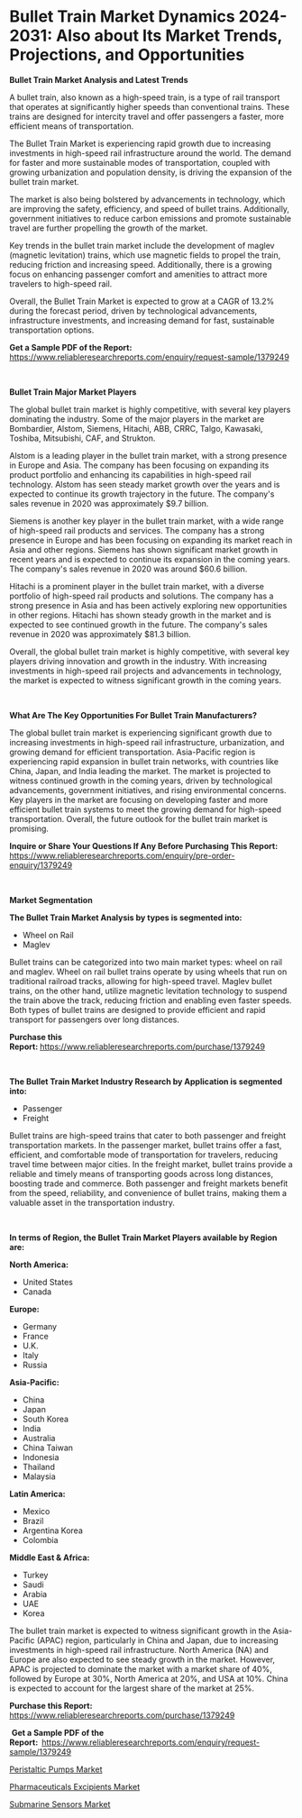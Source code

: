 <p><h1>Bullet Train Market Dynamics 2024-2031: Also about Its Market Trends, Projections, and Opportunities</h1></p><p><strong>Bullet Train Market Analysis and Latest Trends</strong></p>
<p><p>A bullet train, also known as a high-speed train, is a type of rail transport that operates at significantly higher speeds than conventional trains. These trains are designed for intercity travel and offer passengers a faster, more efficient means of transportation.</p><p>The Bullet Train Market is experiencing rapid growth due to increasing investments in high-speed rail infrastructure around the world. The demand for faster and more sustainable modes of transportation, coupled with growing urbanization and population density, is driving the expansion of the bullet train market.</p><p>The market is also being bolstered by advancements in technology, which are improving the safety, efficiency, and speed of bullet trains. Additionally, government initiatives to reduce carbon emissions and promote sustainable travel are further propelling the growth of the market.</p><p>Key trends in the bullet train market include the development of maglev (magnetic levitation) trains, which use magnetic fields to propel the train, reducing friction and increasing speed. Additionally, there is a growing focus on enhancing passenger comfort and amenities to attract more travelers to high-speed rail.</p><p>Overall, the Bullet Train Market is expected to grow at a CAGR of 13.2% during the forecast period, driven by technological advancements, infrastructure investments, and increasing demand for fast, sustainable transportation options.</p></p>
<p><strong>Get a Sample PDF of the Report:&nbsp;</strong> <a href="https://www.reliableresearchreports.com/enquiry/request-sample/1379249">https://www.reliableresearchreports.com/enquiry/request-sample/1379249</a></p>
<p>&nbsp;</p>
<p><strong>Bullet Train Major Market Players</strong></p>
<p><p>The global bullet train market is highly competitive, with several key players dominating the industry. Some of the major players in the market are Bombardier, Alstom, Siemens, Hitachi, ABB, CRRC, Talgo, Kawasaki, Toshiba, Mitsubishi, CAF, and Strukton.</p><p>Alstom is a leading player in the bullet train market, with a strong presence in Europe and Asia. The company has been focusing on expanding its product portfolio and enhancing its capabilities in high-speed rail technology. Alstom has seen steady market growth over the years and is expected to continue its growth trajectory in the future. The company's sales revenue in 2020 was approximately $9.7 billion.</p><p>Siemens is another key player in the bullet train market, with a wide range of high-speed rail products and services. The company has a strong presence in Europe and has been focusing on expanding its market reach in Asia and other regions. Siemens has shown significant market growth in recent years and is expected to continue its expansion in the coming years. The company's sales revenue in 2020 was around $60.6 billion.</p><p>Hitachi is a prominent player in the bullet train market, with a diverse portfolio of high-speed rail products and solutions. The company has a strong presence in Asia and has been actively exploring new opportunities in other regions. Hitachi has shown steady growth in the market and is expected to see continued growth in the future. The company's sales revenue in 2020 was approximately $81.3 billion.</p><p>Overall, the global bullet train market is highly competitive, with several key players driving innovation and growth in the industry. With increasing investments in high-speed rail projects and advancements in technology, the market is expected to witness significant growth in the coming years.</p></p>
<p>&nbsp;</p>
<p><strong>What Are The Key Opportunities For Bullet Train Manufacturers?</strong></p>
<p><p>The global bullet train market is experiencing significant growth due to increasing investments in high-speed rail infrastructure, urbanization, and growing demand for efficient transportation. Asia-Pacific region is experiencing rapid expansion in bullet train networks, with countries like China, Japan, and India leading the market. The market is projected to witness continued growth in the coming years, driven by technological advancements, government initiatives, and rising environmental concerns. Key players in the market are focusing on developing faster and more efficient bullet train systems to meet the growing demand for high-speed transportation. Overall, the future outlook for the bullet train market is promising.</p></p>
<p><strong>Inquire or Share Your Questions If Any Before Purchasing This Report:</strong> <a href="https://www.reliableresearchreports.com/enquiry/pre-order-enquiry/1379249">https://www.reliableresearchreports.com/enquiry/pre-order-enquiry/1379249</a></p>
<p>&nbsp;</p>
<p><strong>Market Segmentation</strong></p>
<p><strong>The Bullet Train Market Analysis by types is segmented into:</strong></p>
<p><ul><li>Wheel on Rail</li><li>Maglev</li></ul></p>
<p><p>Bullet trains can be categorized into two main market types: wheel on rail and maglev. Wheel on rail bullet trains operate by using wheels that run on traditional railroad tracks, allowing for high-speed travel. Maglev bullet trains, on the other hand, utilize magnetic levitation technology to suspend the train above the track, reducing friction and enabling even faster speeds. Both types of bullet trains are designed to provide efficient and rapid transport for passengers over long distances.</p></p>
<p><strong>Purchase this Report:&nbsp;</strong><a href="https://www.reliableresearchreports.com/purchase/1379249">https://www.reliableresearchreports.com/purchase/1379249</a></p>
<p>&nbsp;</p>
<p><strong>The Bullet Train Market Industry Research by Application is segmented into:</strong></p>
<p><ul><li>Passenger</li><li>Freight</li></ul></p>
<p><p>Bullet trains are high-speed trains that cater to both passenger and freight transportation markets. In the passenger market, bullet trains offer a fast, efficient, and comfortable mode of transportation for travelers, reducing travel time between major cities. In the freight market, bullet trains provide a reliable and timely means of transporting goods across long distances, boosting trade and commerce. Both passenger and freight markets benefit from the speed, reliability, and convenience of bullet trains, making them a valuable asset in the transportation industry.</p></p>
<p>&nbsp;</p>
<p><strong>In terms of Region, the Bullet Train Market Players available by Region are:</strong></p>
<p>
    <p> <strong> North America: </strong>
        <ul>
            <li>United States</li>
            <li>Canada</li>
        </ul>
        </p> 
    <p> <strong> Europe: </strong>
        <ul>
            <li>Germany</li>
            <li>France</li>
            <li>U.K.</li>
            <li>Italy</li>
            <li>Russia</li>
        </ul>
        </p> 
    <p> <strong> Asia-Pacific: </strong>
        <ul>
            <li>China</li>
            <li>Japan</li>
            <li>South Korea</li>
            <li>India</li>
            <li>Australia</li>
            <li>China Taiwan</li>
            <li>Indonesia</li>
            <li>Thailand</li>
            <li>Malaysia</li>
        </ul>
        </p> 
    <p> <strong> Latin America: </strong>
        <ul>
            <li>Mexico</li>
            <li>Brazil</li>
            <li>Argentina Korea</li>
            <li>Colombia</li>
        </ul>
        </p> 
    <p> <strong> Middle East & Africa: </strong>
        <ul>
            <li>Turkey</li>
            <li>Saudi</li>
            <li>Arabia</li>
            <li>UAE</li>
            <li>Korea</li>
        </ul>
    </p>
    </p>
<p><p>The bullet train market is expected to witness significant growth in the Asia-Pacific (APAC) region, particularly in China and Japan, due to increasing investments in high-speed rail infrastructure. North America (NA) and Europe are also expected to see steady growth in the market. However, APAC is projected to dominate the market with a market share of 40%, followed by Europe at 30%, North America at 20%, and USA at 10%. China is expected to account for the largest share of the market at 25%.</p></p>
<p><strong>Purchase this Report: </strong><a href="https://www.reliableresearchreports.com/purchase/1379249">https://www.reliableresearchreports.com/purchase/1379249</a></p>
<p>&nbsp;<strong>Get a Sample PDF of the Report:&nbsp;&nbsp;</strong><a href="https://www.reliableresearchreports.com/enquiry/request-sample/1379249">https://www.reliableresearchreports.com/enquiry/request-sample/1379249</a></p>
<p><strong></strong></p>
<p><p><a href="https://view.publitas.com/reportprime-1/peristaltic-pumps-market-size-growth-and-forecast-from-2023-2030/">Peristaltic Pumps Market</a></p><p><a href="https://view.publitas.com/reportprime-1/pharmaceuticals-excipients-market-with-the-goal-of-estimating-the-market-size-and-future-growth-potential-of-various-market-segments-based-on-component-applications-end-user-and-region/">Pharmaceuticals Excipients Market</a></p><p><a href="https://view.publitas.com/reportprime-1/submarine-sensors-market-insights-market-players-and-forecast-till-2030/">Submarine Sensors Market</a></p></p>
